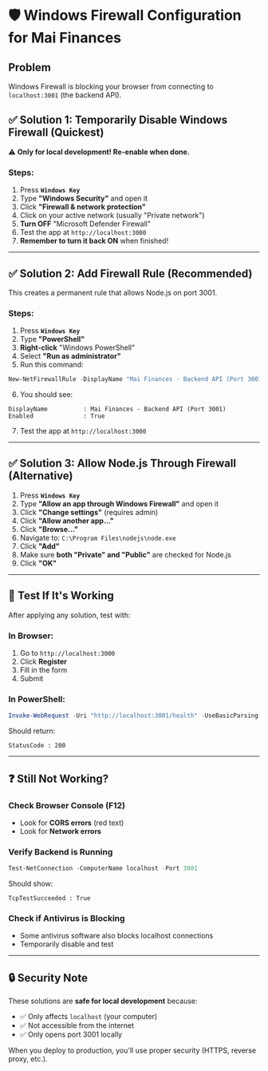 # 🛡️ Windows Firewall Configuration for Mai Finances

## Problem
Windows Firewall is blocking your browser from connecting to `localhost:3001` (the backend API).

## ✅ Solution 1: Temporarily Disable Windows Firewall (Quickest)

⚠️ **Only for local development! Re-enable when done.**

### Steps:
1. Press **`Windows Key`**
2. Type **"Windows Security"** and open it
3. Click **"Firewall & network protection"**
4. Click on your active network (usually "Private network")
5. **Turn OFF** "Microsoft Defender Firewall"
6. Test the app at `http://localhost:3000`
7. **Remember to turn it back ON** when finished!

---

## ✅ Solution 2: Add Firewall Rule (Recommended)

This creates a permanent rule that allows Node.js on port 3001.

### Steps:
1. Press **`Windows Key`**
2. Type **"PowerShell"**
3. **Right-click** "Windows PowerShell"
4. Select **"Run as administrator"**
5. Run this command:

```powershell
New-NetFirewallRule -DisplayName "Mai Finances - Backend API (Port 3001)" -Direction Inbound -LocalPort 3001 -Protocol TCP -Action Allow
```

6. You should see:
```
DisplayName          : Mai Finances - Backend API (Port 3001)
Enabled              : True
```

7. Test the app at `http://localhost:3000`

---

## ✅ Solution 3: Allow Node.js Through Firewall (Alternative)

1. Press **`Windows Key`**
2. Type **"Allow an app through Windows Firewall"** and open it
3. Click **"Change settings"** (requires admin)
4. Click **"Allow another app..."**
5. Click **"Browse..."**
6. Navigate to: `C:\Program Files\nodejs\node.exe`
7. Click **"Add"**
8. Make sure **both "Private" and "Public"** are checked for Node.js
9. Click **"OK"**

---

## 🧪 Test If It's Working

After applying any solution, test with:

### In Browser:
1. Go to `http://localhost:3000`
2. Click **Register**
3. Fill in the form
4. Submit

### In PowerShell:
```powershell
Invoke-WebRequest -Uri "http://localhost:3001/health" -UseBasicParsing
```

Should return:
```
StatusCode : 200
```

---

## ❓ Still Not Working?

### Check Browser Console (F12)
- Look for **CORS errors** (red text)
- Look for **Network errors**

### Verify Backend is Running
```powershell
Test-NetConnection -ComputerName localhost -Port 3001
```

Should show:
```
TcpTestSucceeded : True
```

### Check if Antivirus is Blocking
- Some antivirus software also blocks localhost connections
- Temporarily disable and test

---

## 🔒 Security Note

These solutions are **safe for local development** because:
- ✅ Only affects `localhost` (your computer)
- ✅ Not accessible from the internet
- ✅ Only opens port 3001 locally

When you deploy to production, you'll use proper security (HTTPS, reverse proxy, etc.).
